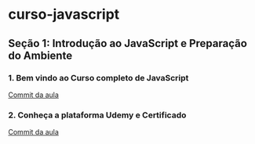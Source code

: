 # curso-javascript

## Seção 1: Introdução ao JavaScript e Preparação do Ambiente

### 1. Bem vindo ao Curso completo de JavaScript

[Commit da aula](https://github.com/Alexandresl/curso-javascript/tree/a35276174f73f9d01ab14a5a28bb81cc8d9701c5)

### 2. Conheça a plataforma Udemy e Certificado

[Commit da aula]()